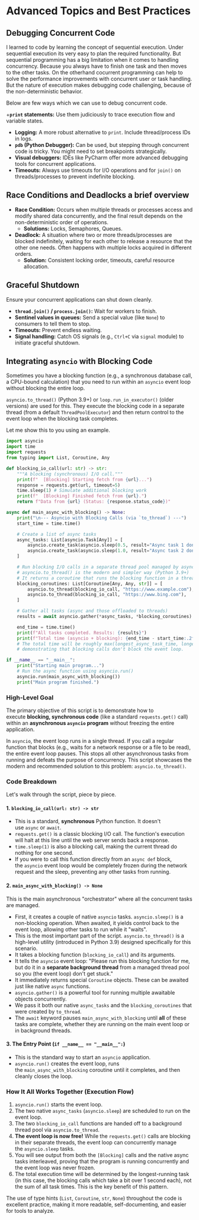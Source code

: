 # Advanced Topics and Best Practices 

## Debugging Concurrent Code

I learned to code by learning the concept of sequential execution. Under sequential execution its very easy to plan the required functionality. But sequential programming has a big limitation when it comes to handling concurrency. Because you always have to finish one task and then moves to the other tasks. On the otherhand cocurrent programming can help to solve the performance improvements with concurrent user or task handling. But the nature of execution makes debugging code challenging, because of the non-deterministic behavior. 

Below are few ways which we can use to debug concurrent code. 

+**`print` statements:** Use them judiciously to trace execution flow and variable states.
- **Logging:** A more robust alternative to `print`. Include thread/process IDs in logs.
- **`pdb` (Python Debugger):** Can be used, but stepping through concurrent code is tricky. You might need to set breakpoints strategically.
- **Visual debuggers:** IDEs like PyCharm offer more advanced debugging tools for concurrent applications.
- **Timeouts:** Always use timeouts for I/O operations and for `join()` on threads/processes to prevent indefinite blocking.

## Race Conditions and Deadlocks a brief overview

- **Race Condition:** Occurs when multiple threads or processes access and modify shared data concurrently, and the final result depends on the non-deterministic order of operations. 
    - **Solutions:** Locks, Semaphores, Queues.
- **Deadlock:** A situation where two or more threads/processes are blocked indefinitely, waiting for each other to release a resource that the other one needs. Often happens with multiple locks acquired in different orders.        
    - **Solution:** Consistent locking order, timeouts, careful resource allocation.


## Graceful Shutdown

Ensure your concurrent applications can shut down cleanly.

- **`thread.join()` / `process.join()`:** Wait for workers to finish.
- **Sentinel values in queues:** Send a special value (like `None`) to consumers to tell them to stop.
- **Timeouts:** Prevent endless waiting.
- **Signal handling:** Catch OS signals (e.g., `Ctrl+C` via `signal` module) to initiate graceful shutdown.

## Integrating `asyncio` with Blocking Code

Sometimes you have a blocking function (e.g., a synchronous database call, a CPU-bound calculation) that you need to run within an `asyncio` event loop without blocking the entire loop.

`asyncio.to_thread()` (Python 3.9+) or `loop.run_in_executor()` (older versions) are used for this. They execute the blocking code in a separate thread (from a default `ThreadPoolExecutor`) and then return control to the event loop when the blocking task completes.

Let me show this to you using an example. 

```python 
import asyncio
import time
import requests
from typing import List, Coroutine, Any

def blocking_io_call(url: str) -> str:
    """A blocking (synchronous) I/O call."""
    print(f"  [Blocking] Starting fetch from {url}...")
    response = requests.get(url, timeout=5)
    time.sleep(1) # Simulate additional blocking work
    print(f"  [Blocking] Finished fetch from {url}.")
    return f"Data from {url} (Status: {response.status_code})"

async def main_async_with_blocking() -> None:
    print("\n--- Asyncio with Blocking Calls (via `to_thread`) ---")
    start_time = time.time()

    # Create a list of async tasks
    async_tasks: List[asyncio.Task[Any]] = [
        asyncio.create_task(asyncio.sleep(0.5, result="Async task 1 done")),
        asyncio.create_task(asyncio.sleep(1.0, result="Async task 2 done")),
    ]

    # Run blocking I/O calls in a separate thread pool managed by asyncio
    # asyncio.to_thread() is the modern and simpler way (Python 3.9+)
    # It returns a coroutine that runs the blocking function in a thread.
    blocking_coroutines: List[Coroutine[Any, Any, str]] = [
        asyncio.to_thread(blocking_io_call, "https://www.example.com"),
        asyncio.to_thread(blocking_io_call, "https://www.bing.com"),
    ]

    # Gather all tasks (async and those offloaded to threads)
    results = await asyncio.gather(*async_tasks, *blocking_coroutines)

    end_time = time.time()
    print(f"All tasks completed. Results: {results}")
    print(f"Total time (asyncio + blocking): {end_time - start_time:.2f} seconds.")
    # The total time will be roughly max(longest_async_task_time, longest_blocking_task_time),
    # demonstrating that blocking calls don't block the event loop.

if __name__ == "__main__":
    print("Starting main program...")
    # Run the async function using asyncio.run()
    asyncio.run(main_async_with_blocking())
    print("Main program finished.")
```

### High-Level Goal

The primary objective of this script is to demonstrate how to execute **blocking, synchronous code** (like a standard `requests.get()` call) within an **asynchronous `asyncio` program** without freezing the entire application.

In `asyncio`, the event loop runs in a single thread. If you call a regular function that blocks (e.g., waits for a network response or a file to be read), the entire event loop pauses. This stops all other asynchronous tasks from running and defeats the purpose of concurrency. This script showcases the modern and recommended solution to this problem: `asyncio.to_thread()`.

### Code Breakdown

Let's walk through the script, piece by piece.

#### 1. `blocking_io_call(url: str) -> str`

- This is a standard, **synchronous** Python function. It doesn't use `async` or `await`.
- `requests.get()` is a classic blocking I/O call. The function's execution will halt at this line until the web server sends back a response.
- `time.sleep(1)` is also a blocking call, making the current thread do nothing for one second.
- If you were to call this function directly from an `async def` block, the `asyncio` event loop would be completely frozen during the network request and the sleep, preventing any other tasks from running.

#### 2. `main_async_with_blocking() -> None`

This is the main asynchronous "orchestrator" where all the concurrent tasks are managed.

- First, it creates a couple of native `asyncio` tasks. `asyncio.sleep()` is a non-blocking operation. When awaited, it yields control back to the event loop, allowing other tasks to run while it "waits".
- This is the most important part of the script. `asyncio.to_thread()` is a high-level utility (introduced in Python 3.9) designed specifically for this scenario.
- It takes a blocking function (`blocking_io_call`) and its arguments.
- It tells the `asyncio` event loop: "Please run this blocking function for me, but do it in a **separate background thread** from a managed thread pool so you (the event loop) don't get stuck."
- It immediately returns special `Coroutine` objects. These can be awaited just like native `async` functions.
- `asyncio.gather()` is a powerful tool for running multiple awaitable objects concurrently.
- We pass it both our native `async_tasks` and the `blocking_coroutines` that were created by `to_thread`.
- The `await` keyword pauses `main_async_with_blocking` until **all** of these tasks are complete, whether they are running on the main event loop or in background threads.

#### 3. The Entry Point (`if __name__ == "__main__":`)

- This is the standard way to start an `asyncio` application.
- `asyncio.run()` creates the event loop, runs the `main_async_with_blocking` coroutine until it completes, and then cleanly closes the loop.

### How It All Works Together (Execution Flow)

1. `asyncio.run()` starts the event loop.
2. The two native `async_tasks` (`asyncio.sleep`) are scheduled to run on the event loop.
3. The two `blocking_io_call` functions are handed off to a background thread pool via `asyncio.to_thread`.
4. **The event loop is now free!** While the `requests.get()` calls are blocking in their separate threads, the event loop can concurrently manage the `asyncio.sleep` tasks.
5. You will see output from both the `[Blocking]` calls and the native async tasks interleaved, proving that the program is running concurrently and the event loop was never frozen.
6. The total execution time will be determined by the longest-running task (in this case, the blocking calls which take a bit over 1 second each), not the sum of all task times. This is the key benefit of this pattern.

The use of type hints (`List`, `Coroutine`, `str`, `None`) throughout the code is excellent practice, making it more readable, self-documenting, and easier for tools to analyze.

